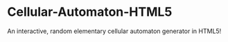 Cellular-Automaton-HTML5
========================

An interactive, random elementary cellular automaton generator in HTML5!